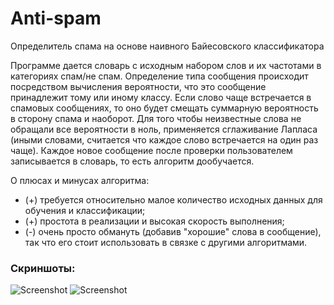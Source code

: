 # Anti-spam
Определитель спама на основе наивного Байесовского классификатора


Программе дается словарь с исходным набором слов и их частотами в категориях спам/не спам. Определение типа сообщения происходит посредством вычисления вероятности, что это сообщение принадлежит тому или иному классу. Если слово чаще встречается в спамовых сообщениях, то оно будет смещать суммарную вероятность в сторону спама и наоборот. Для того чтобы неизвестные слова не обращали все вероятности в ноль, применяется сглаживание Лапласа (иными словами, считается что каждое слово встречается на один раз чаще). Каждое новое сообщение после проверки пользователем записывается в словарь, то есть алгоритм дообучается.

О плюсах и минусах алгоритма:
+ (+) требуется относительно малое количество исходных данных для обучения и классификации;
+ (+) простота в реализации и высокая скорость выполнения;
+ (-) очень просто обмануть (добавив "хорошие" слова в сообщение), так что его стоит использовать в связке с другими алгоритмами.

### Скриншоты:
![Screenshot](https://sun9-61.userapi.com/impg/hnbhtxcwwttlGVtbpOzOaZjF95VeWLgNmJumDw/79tJbzRxvYY.jpg?size=1121x694&quality=96&proxy=1&sign=1680593a2810388f67b32a2c241b0f64&type=album)
![Screenshot](https://sun9-34.userapi.com/impg/pcyGFgsZ9yiVJWcHdAVnJmPy_Ms1isXH0UeJvA/Yn3LuRKhZjU.jpg?size=1121x694&quality=96&proxy=1&sign=6f3753a8786e9a6472b176db2f224bdf&type=album)
